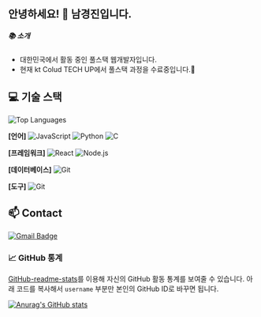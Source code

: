 ## 안녕하세요! 👋 남경진입니다.
##### 📚 소개
- 대한민국에서 활동 중인 풀스택 웹개발자입니다.
- 현재 kt Colud TECH UP에서 풀스택 과정을 수료중입니다.🌱

## 💻 **기술 스택**
![Top Languages](https://github-readme-stats.vercel.app/api/top-langs/?username=nkj06&layout=compact&theme=radical)

**[언어]**
![JavaScript](https://img.shields.io/badge/-JavaScript-F7DF1E?style=flat-square&logo=javascript&logoColor=white)
![Python](https://img.shields.io/badge/-Python-3776AB?style=flat-square&logo=python&logoColor=white)
![C](https://img.shields.io/badge/-C-A8B9CC?style=flat-square&logo=C&logoColor=white)

**[프레임워크]**
![React](https://img.shields.io/badge/-React-61DAFB?style=flat-square&logo=react&logoColor=white)
![Node.js](https://img.shields.io/badge/-Node.js-339933?style=flat-square&logo=node.js&logoColor=white)

**[데이터베이스]**
![Git](https://img.shields.io/badge/Git-F05032?style=for-the-badge&logo=git&logoColor=white)

**[도구]**
![Git](https://img.shields.io/badge/Git-F05032?style=for-the-badge&logo=git&logoColor=white)

## 📫 Contact
[![Gmail Badge](https://img.shields.io/badge/Gmail-d14836?style=flat-square&logo=Gmail&logoColor=white&link=mailto:nkj960610@gmail.com)](nkj960610@gmail.com)
<!-- [![Portfolio](https://img.shields.io/badge/-Portfolio-000000?style=flat-square&logo=github&logoColor=white)](https://yourportfolio.com) -->

### 📈 **GitHub 통계**
[GitHub-readme-stats](https://github.com/anuraghazra/github-readme-stats)를 이용해 자신의 GitHub 활동 통계를 보여줄 수 있습니다. 아래 코드를 복사해서 `username` 부분만 본인의 GitHub ID로 바꾸면 됩니다.

[![Anurag's GitHub stats](https://github-readme-stats.vercel.app/api?username=your-github-id&show_icons=true&theme=onedark)](https://github.com/anuraghazra/github-readme-stats)



<!--
**nkj06/nkj06** is a ✨ _special_ ✨ repository because its `README.md` (this file) appears on your GitHub profile.

Here are some ideas to get you started:

- 🔭 I’m currently working on ...
- 🌱 I’m currently learning ...
- 👯 I’m looking to collaborate on ...
- 🤔 I’m looking for help with ...
- 💬 Ask me about ...
- 📫 How to reach me: ...
- 😄 Pronouns: ...
- ⚡ Fun fact: ...
-->
